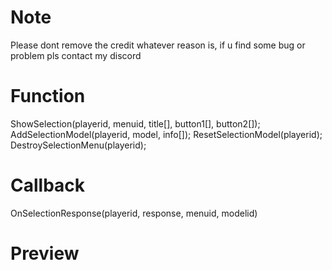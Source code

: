 # Note
Please dont remove the credit whatever reason is,
if u find some bug or problem pls contact my discord 

# Function
ShowSelection(playerid, menuid, title[], button1[], button2[]);
AddSelectionModel(playerid, model, info[]);
ResetSelectionModel(playerid);
DestroySelectionMenu(playerid);

# Callback
OnSelectionResponse(playerid, response, menuid, modelid) 

# Preview
